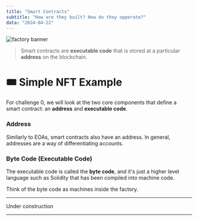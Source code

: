 ```yaml
---
title: "Smart Contracts"
subtitle: "How are they built? How do they opperate?"
data: "2024-04-22"
---
```


![factory banner](/images/factory-banner.svg)

> Smart contracts are **executable code** that is stored at a particular **address** on the blockchain.

# 🎟 Simple NFT Example

For challenge 0, we will look at the two core components that define a smart contract: an **address**
and **executable code**.

### Address

Similarly to EOAs, smart contracts also have an address. In general, addresses are a way of differentiating
accounts.

### Byte Code (Executable Code)

The executable code is called the **byte code**, and it's just a higher level language such as Solidity that
has been compiled into machine code.

Think of the byte code as machines inside the factory.

<!-- Where is this executable code stored exactly? The code is stored under the transaction that deployed
the smart contract. See? Even a contract deployment is a transaction.  -->

<!-- From chatGPT (on bytecode and code hash):

The bytecode of a smart contract is stored on the blockchain itself, specifically in the transaction that deploys the contract. When a contract is deployed, the transaction includes the bytecode of the contract as part of its data. This bytecode is then stored on the blockchain along with the transaction information.

Once deployed, the bytecode is not stored in the contract's storage. Instead, it is stored in a special location on the blockchain that is associated with the contract's address. This allows other contracts and applications to access the bytecode when needed, such as when verifying the code hash of the contract.

not chat GPT: So the code hash is just a hash of the code that serves as a unique identifier for the contract's bytecode

-->

---

Under construction

---
